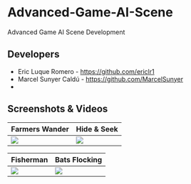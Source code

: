# Advanced-Game-AI-Scene
Advanced Game AI Scene Development
## Developers

 - Eric Luque Romero - https://github.com/ericlr1
 - Marcel Sunyer Caldú - https://github.com/MarcelSunyer
 - 
## Screenshots & Videos

| Farmers Wander | Hide & Seek |
|----------|----------|
| <img src="https://github.com/MarcelSunyer/Advanced-Game-AI-Scene/assets/99949465/4636ebd0-ae13-4d3a-9eb7-59e6e681253d"> | <img src="https://github.com/MarcelSunyer/Advanced-Game-AI-Scene/assets/99949465/498003d8-a403-427a-ba8c-09d7c8a8b462"> |



| Fisherman | Bats Flocking |
|----------|----------|
| <img src="https://github.com/MarcelSunyer/Advanced-Game-AI-Scene/assets/99949465/14367a86-78c9-42eb-9c18-e8f744ae8696"> | <img src="https://github.com/MarcelSunyer/Advanced-Game-AI-Scene/assets/99949465/f14ca87a-86b8-4dd1-9f38-2699c3fea995"> |
